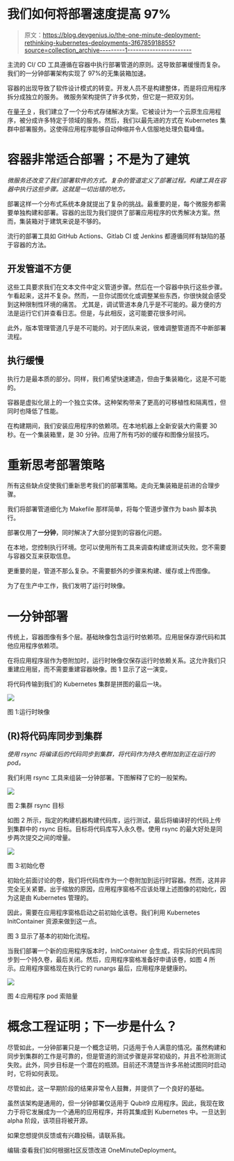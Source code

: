 # 我们如何将部署速度提高 97%

> 原文：<https://blog.devgenius.io/the-one-minute-deployment-rethinking-kubernetes-deployments-3f6785918855?source=collection_archive---------1----------------------->

主流的 CI/ CD 工具遵循在容器中执行部署管道的原则。这导致部署缓慢而复杂。我们的一分钟部署架构实现了 97%的无集装箱加速。

容器的出现导致了软件设计模式的转变。开发人员不是构建整体，而是将应用程序拆分成独立的服务。
微服务架构提供了许多优势，但它是一把双刃剑。

在[量子 9](https://www.qubit9.com) ，我们建立了一个分布式存储解决方案。它被设计为一个云原生应用程序，被分成许多特定于领域的服务。然后，我们以最先进的方式在 Kubernetes 集群中部署服务。这使得应用程序能够自动伸缩并令人信服地处理负载峰值。

# 容器非常适合部署；不是为了建筑

*微服务还改变了我们部署软件的方式。复杂的管道定义了部署过程。构建工具在容器中执行这些步骤。这就是一切出错的地方。*

部署这样一个分布式系统本身就提出了复杂的挑战。最重要的是，每个微服务都需要单独构建和部署。容器的出现为我们提供了部署应用程序的优秀解决方案。然而，集装箱对于建筑来说是不够的。

流行的部署工具如 GitHub Actions、Gitlab CI 或 Jenkins 都遵循同样有缺陷的基于容器的方法。

## 开发管道不方便

这些工具要求我们在文本文件中定义管道步骤。然后在一个容器中执行这些步骤。乍看起来，这并不复杂。然而，一旦你试图优化或调整某些东西，你很快就会感受到这种限制性环境的痛苦。
尤其是，调试管道本身几乎是不可能的。最方便的方法是运行它们并查看日志。但是，与此相反，这可能要花很多时间。

此外，版本管理管道几乎是不可能的。对于团队来说，很难调整管道而不中断部署流程。

## 执行缓慢

执行力是最本质的部分。同样，我们希望快速建造，但由于集装箱化，这是不可能的。

容器是虚拟化层上的一个独立实体。这种架构带来了更高的可移植性和隔离性，但同时也降低了性能。

在构建期间，我们安装应用程序的依赖项。在本地机器上全新安装大约需要 30 秒。在一个集装箱里，是 30 分钟。应用了所有巧妙的缓存和图像分层技巧。

# 重新思考部署策略

所有这些缺点促使我们重新思考我们的部署策略。走向无集装箱是前进的合理步骤。

我们将部署管道细化为 Makefile 那样简单，将每个管道步骤作为 bash 脚本执行。

部署仅用了**一分钟**，同时解决了大部分提到的容器化问题。

在本地，您控制执行环境。您可以使用所有工具来调查构建或测试失败。您不需要与容器交互来获取信息。

更重要的是，管道不那么复杂。不需要额外的步骤来构建、缓存或上传图像。

为了在生产中工作，我们发明了运行时映像。

# 一分钟部署

传统上，容器图像有多个层。基础映像包含运行时依赖项。应用层保存源代码和其他应用程序依赖项。

在将应用程序层作为卷附加时，运行时映像仅保存运行时依赖关系。这允许我们只重建应用层，而不需要重建容器映像。图 1 显示了这一演变。

将代码传输到我们的 Kubernetes 集群是拼图的最后一块。

![](img/deab0bad0435298d30bf9cf1b63071a1.png)

图 1:运行时映像

## (R)将代码库同步到集群

*使用 rsync 将编译后的代码同步到集群，将代码作为持久卷附加到正在运行的 pod。*

我们利用 rsync 工具来组装一分钟部署。下图解释了它的一般架构。

![](img/a15ee449aefad1b894483ea69f065cad.png)

图 2:集群 rsync 目标

如图 2 所示，指定的构建机器构建代码库，运行测试，最后将编译好的代码上传到集群中的 rsync 目标。目标将代码库写入永久卷。使用 rsync 的最大好处是同步两次提交之间的增量。

![](img/13d313dbb4708711367799e7264aee64.png)

图 3:初始化卷

初始化前面讨论的卷，我们将代码库作为一个卷附加到运行时容器。然而，这并非完全无关紧要。出于缩放的原因，应用程序窗格不应该处理上述图像的初始化，因为这是由 Kubernetes 管理的。

因此，需要在应用程序窗格启动之前初始化该卷。我们利用 Kubernetes InitContainer 资源来做到这一点。

图 3 显示了基本的初始化流程。

当我们部署一个新的应用程序版本时，InitContainer 会生成，将实际的代码库同步到一个持久卷，最后关闭。然后，应用程序窗格准备好申请该卷，如图 4 所示。应用程序窗格现在执行它的 runargs 最后，应用程序是健康的。

![](img/f20a95478df91273211303f1e68cf2a7.png)

图 4:应用程序 pod 索赔量

# 概念工程证明；下一步是什么？

尽管如此，一分钟部署只是一个概念证明，只适用于令人满意的情况。虽然构建和同步到集群的工作是可靠的，但是管道的测试步骤是非常初级的，并且不检测测试失败。此外，同步目标是一个潜在的瓶颈。目前还不清楚当许多吊舱试图同时启动时，它将如何表现。

尽管如此，这一早期阶段的结果非常令人鼓舞，并提供了一个良好的基础。

虽然该架构是通用的，但一分钟部署仅适用于 Qubit9 应用程序。因此，我现在致力于将它发展成为一个通用的应用程序，并将其集成到 Kubernetes 中。一旦达到 alpha 阶段，该项目将被开源。

如果您想提供反馈或有兴趣投稿，请联系我。

编辑:查看我们如何根据社区反馈改进 OneMinuteDeployment。